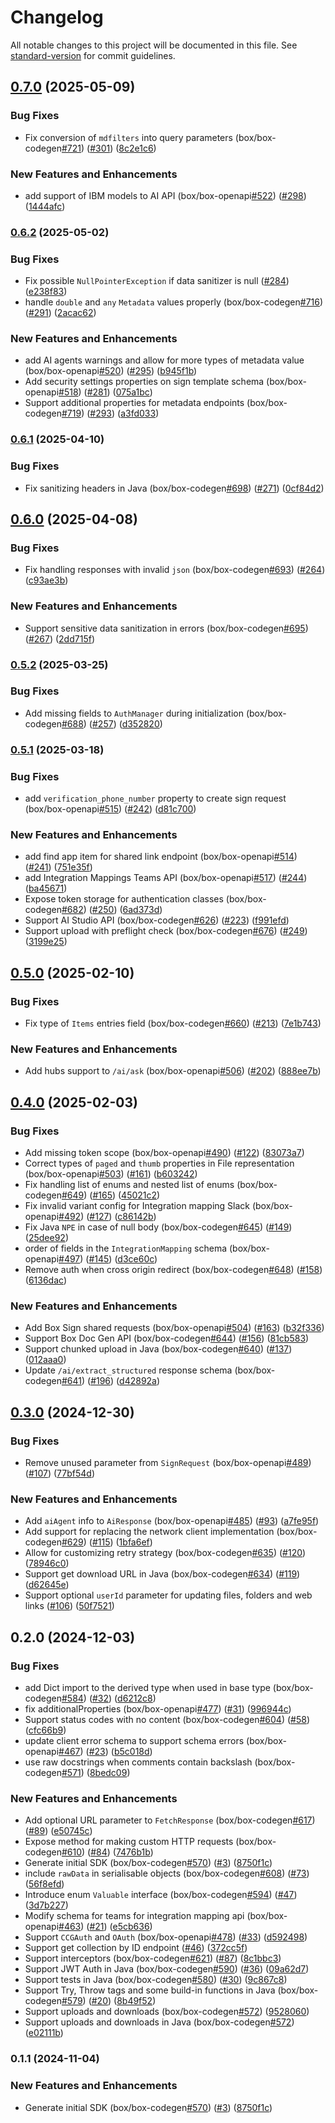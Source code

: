 # Changelog

All notable changes to this project will be documented in this file. See [standard-version](https://github.com/conventional-changelog/standard-version) for commit guidelines.

## [0.7.0](https://github.com/box/box-java-sdk-gen/compare/v0.6.2...v0.7.0) (2025-05-09)


### Bug Fixes

* Fix conversion of `mdfilters` into query parameters (box/box-codegen[#721](https://github.com/box/box-java-sdk-gen/issues/721)) ([#301](https://github.com/box/box-java-sdk-gen/issues/301)) ([8c2e1c6](https://github.com/box/box-java-sdk-gen/commit/8c2e1c6801502e3952dfbbe20e2e36d4ef42810f))


### New Features and Enhancements

* add support of IBM models to AI API (box/box-openapi[#522](https://github.com/box/box-java-sdk-gen/issues/522)) ([#298](https://github.com/box/box-java-sdk-gen/issues/298)) ([1444afc](https://github.com/box/box-java-sdk-gen/commit/1444afc629d0f99814842c5c881fb1a9b28c30fe))

### [0.6.2](https://github.com/box/box-java-sdk-gen/compare/v0.6.1...v0.6.2) (2025-05-02)


### Bug Fixes

* Fix possible `NullPointerException` if data sanitizer is null ([#284](https://github.com/box/box-java-sdk-gen/issues/284)) ([e238f83](https://github.com/box/box-java-sdk-gen/commit/e238f8366aa9189b14f9748082829ea6b221d8dc))
* handle `double` and `any` `Metadata` values properly (box/box-codegen[#716](https://github.com/box/box-java-sdk-gen/issues/716)) ([#291](https://github.com/box/box-java-sdk-gen/issues/291)) ([2acac62](https://github.com/box/box-java-sdk-gen/commit/2acac62e231fe3e3f2706833cb0acbfdc5e30d70))


### New Features and Enhancements

* add AI agents warnings and allow for more types of metadata value (box/box-openapi[#520](https://github.com/box/box-java-sdk-gen/issues/520)) ([#295](https://github.com/box/box-java-sdk-gen/issues/295)) ([b945f1b](https://github.com/box/box-java-sdk-gen/commit/b945f1b7ef181f84bc20cba5638a9760ad6e52dc))
* Add security settings properties on sign template schema (box/box-openapi[#518](https://github.com/box/box-java-sdk-gen/issues/518)) ([#281](https://github.com/box/box-java-sdk-gen/issues/281)) ([075a1bc](https://github.com/box/box-java-sdk-gen/commit/075a1bc6494a6b5ab23df91a8d5735532e8fcbbf))
* Support additional properties for metadata endpoints (box/box-codegen[#719](https://github.com/box/box-java-sdk-gen/issues/719)) ([#293](https://github.com/box/box-java-sdk-gen/issues/293)) ([a3fd033](https://github.com/box/box-java-sdk-gen/commit/a3fd033288e684e6b30450d6f01f2e6e6e4500e1))

### [0.6.1](https://github.com/box/box-java-sdk-gen/compare/v0.6.0...v0.6.1) (2025-04-10)


### Bug Fixes

* Fix sanitizing headers in Java (box/box-codegen[#698](https://github.com/box/box-java-sdk-gen/issues/698)) ([#271](https://github.com/box/box-java-sdk-gen/issues/271)) ([0cf84d2](https://github.com/box/box-java-sdk-gen/commit/0cf84d266fd72c59ce275e78c33bcb3778d9b3f6))

## [0.6.0](https://github.com/box/box-java-sdk-gen/compare/v0.5.2...v0.6.0) (2025-04-08)


### Bug Fixes

* Fix handling responses with invalid `json` (box/box-codegen[#693](https://github.com/box/box-java-sdk-gen/issues/693)) ([#264](https://github.com/box/box-java-sdk-gen/issues/264)) ([c93ae3b](https://github.com/box/box-java-sdk-gen/commit/c93ae3b21a6f69f2134fb44e9489aece90d59ca9))


### New Features and Enhancements

* Support sensitive data sanitization in errors (box/box-codegen[#695](https://github.com/box/box-java-sdk-gen/issues/695)) ([#267](https://github.com/box/box-java-sdk-gen/issues/267)) ([2dd715f](https://github.com/box/box-java-sdk-gen/commit/2dd715f5c06ef3af6c82780686b332ae1360279c))

### [0.5.2](https://github.com/box/box-java-sdk-gen/compare/v0.5.1...v0.5.2) (2025-03-25)


### Bug Fixes

* Add missing fields to `AuthManager` during initialization (box/box-codegen[#688](https://github.com/box/box-java-sdk-gen/issues/688)) ([#257](https://github.com/box/box-java-sdk-gen/issues/257)) ([d352820](https://github.com/box/box-java-sdk-gen/commit/d3528207feac09477abdecd7bceb627580329ab6))

### [0.5.1](https://github.com/box/box-java-sdk-gen/compare/v0.5.0...v0.5.1) (2025-03-18)


### Bug Fixes

* add `verification_phone_number` property to create sign request (box/box-openapi[#515](https://github.com/box/box-java-sdk-gen/issues/515)) ([#242](https://github.com/box/box-java-sdk-gen/issues/242)) ([d81c700](https://github.com/box/box-java-sdk-gen/commit/d81c70052f3eb9198645090169fde85ee7991d10))


### New Features and Enhancements

* add find app item for shared link endpoint (box/box-openapi[#514](https://github.com/box/box-java-sdk-gen/issues/514)) ([#241](https://github.com/box/box-java-sdk-gen/issues/241)) ([751e35f](https://github.com/box/box-java-sdk-gen/commit/751e35fdf7f4b2a1fc8ac0153496eb5fe730549b))
* add Integration Mappings Teams API (box/box-openapi[#517](https://github.com/box/box-java-sdk-gen/issues/517)) ([#244](https://github.com/box/box-java-sdk-gen/issues/244)) ([ba45671](https://github.com/box/box-java-sdk-gen/commit/ba45671f4de0d933969256f394a85560726112c4))
* Expose token storage for authentication classes (box/box-codegen[#682](https://github.com/box/box-java-sdk-gen/issues/682)) ([#250](https://github.com/box/box-java-sdk-gen/issues/250)) ([6ad373d](https://github.com/box/box-java-sdk-gen/commit/6ad373df9ccd6fdd2d4cf465b04d765be9738cd1))
* Support AI Studio API (box/box-codegen[#626](https://github.com/box/box-java-sdk-gen/issues/626)) ([#223](https://github.com/box/box-java-sdk-gen/issues/223)) ([f991efd](https://github.com/box/box-java-sdk-gen/commit/f991efda62faa6feb4b4f4aa80247c5f4f6b399d))
* Support upload with preflight check (box/box-codegen[#676](https://github.com/box/box-java-sdk-gen/issues/676)) ([#249](https://github.com/box/box-java-sdk-gen/issues/249)) ([3199e25](https://github.com/box/box-java-sdk-gen/commit/3199e25f57b893dc504a64c40add7501152bb27f))

## [0.5.0](https://github.com/box/box-java-sdk-gen/compare/v0.4.0...v0.5.0) (2025-02-10)


### Bug Fixes

* Fix type of `Items` entries field (box/box-codegen[#660](https://github.com/box/box-java-sdk-gen/issues/660)) ([#213](https://github.com/box/box-java-sdk-gen/issues/213)) ([7e1b743](https://github.com/box/box-java-sdk-gen/commit/7e1b74386b0ab7bff92d855a8b50a42645854839))


### New Features and Enhancements

* Add hubs support to `/ai/ask` (box/box-openapi[#506](https://github.com/box/box-java-sdk-gen/issues/506)) ([#202](https://github.com/box/box-java-sdk-gen/issues/202)) ([888ee7b](https://github.com/box/box-java-sdk-gen/commit/888ee7bf5df8f7425371a7c55d1289d70137e675))

## [0.4.0](https://github.com/box/box-java-sdk-gen/compare/v0.3.0...v0.4.0) (2025-02-03)


### Bug Fixes

* Add missing token scope (box/box-openapi[#490](https://github.com/box/box-java-sdk-gen/issues/490)) ([#122](https://github.com/box/box-java-sdk-gen/issues/122)) ([83073a7](https://github.com/box/box-java-sdk-gen/commit/83073a7061744b97d685faa809cf6a96a6aa61a4))
* Correct types of `paged` and `thumb` properties in File representation (box/box-openapi[#503](https://github.com/box/box-java-sdk-gen/issues/503)) ([#161](https://github.com/box/box-java-sdk-gen/issues/161)) ([b603242](https://github.com/box/box-java-sdk-gen/commit/b60324274f9d74454ea93bb4ac418b2eea3a61e4))
* Fix handling list of enums and nested list of enums (box/box-codegen[#649](https://github.com/box/box-java-sdk-gen/issues/649)) ([#165](https://github.com/box/box-java-sdk-gen/issues/165)) ([45021c2](https://github.com/box/box-java-sdk-gen/commit/45021c26610c1427e86bbc8e277ac8f315a06837))
* Fix invalid variant config for Integration mapping Slack (box/box-openapi[#492](https://github.com/box/box-java-sdk-gen/issues/492)) ([#127](https://github.com/box/box-java-sdk-gen/issues/127)) ([c86142b](https://github.com/box/box-java-sdk-gen/commit/c86142b8c141e418f7b4fc1b64dd46adfb862f4e))
* Fix Java `NPE` in case of null body (box/box-codegen[#645](https://github.com/box/box-java-sdk-gen/issues/645)) ([#149](https://github.com/box/box-java-sdk-gen/issues/149)) ([25dee92](https://github.com/box/box-java-sdk-gen/commit/25dee9268ce16c8ef8909aefcdbf90a3f11d7ea2))
* order of fields in the `IntegrationMapping` schema (box/box-openapi[#497](https://github.com/box/box-java-sdk-gen/issues/497)) ([#145](https://github.com/box/box-java-sdk-gen/issues/145)) ([d3ce60c](https://github.com/box/box-java-sdk-gen/commit/d3ce60c7afa621e8dec5f7087497f0a4c60ba898))
* Remove auth when cross origin redirect (box/box-codegen[#648](https://github.com/box/box-java-sdk-gen/issues/648)) ([#158](https://github.com/box/box-java-sdk-gen/issues/158)) ([6136dac](https://github.com/box/box-java-sdk-gen/commit/6136dac05ba7215d2d7d6b68eac12910f1a4c06b))


### New Features and Enhancements

* Add Box Sign shared requests (box/box-openapi[#504](https://github.com/box/box-java-sdk-gen/issues/504)) ([#163](https://github.com/box/box-java-sdk-gen/issues/163)) ([b32f336](https://github.com/box/box-java-sdk-gen/commit/b32f33605b383f0bad987df6c5168e12acde90f6))
* Support Box Doc Gen API (box/box-codegen[#644](https://github.com/box/box-java-sdk-gen/issues/644)) ([#156](https://github.com/box/box-java-sdk-gen/issues/156)) ([81cb583](https://github.com/box/box-java-sdk-gen/commit/81cb583ea52e741a3c4597316d010521c30ae138))
* Support chunked upload in Java (box/box-codegen[#640](https://github.com/box/box-java-sdk-gen/issues/640)) ([#137](https://github.com/box/box-java-sdk-gen/issues/137)) ([012aaa0](https://github.com/box/box-java-sdk-gen/commit/012aaa0adf575865051156b7746ed4d50cb63a93))
* Update `/ai/extract_structured` response schema (box/box-codegen[#641](https://github.com/box/box-java-sdk-gen/issues/641)) ([#196](https://github.com/box/box-java-sdk-gen/issues/196)) ([d42892a](https://github.com/box/box-java-sdk-gen/commit/d42892a5b2e40b8192e0630b8dea56509248bf3f))

## [0.3.0](https://github.com/box/box-java-sdk-gen/compare/v0.2.0...v0.3.0) (2024-12-30)


### Bug Fixes

* Remove unused parameter from `SignRequest` (box/box-openapi[#489](https://github.com/box/box-java-sdk-gen/issues/489)) ([#107](https://github.com/box/box-java-sdk-gen/issues/107)) ([77bf54d](https://github.com/box/box-java-sdk-gen/commit/77bf54d27f48dc2752b95d43a4f65488de2c4d21))


### New Features and Enhancements

* Add `aiAgent` info to `AiResponse` (box/box-openapi[#485](https://github.com/box/box-java-sdk-gen/issues/485)) ([#93](https://github.com/box/box-java-sdk-gen/issues/93)) ([a7fe95f](https://github.com/box/box-java-sdk-gen/commit/a7fe95f6f264ec834f28b16c57ccb7ac11b98554))
* Add support for replacing the network client implementation (box/box-codegen[#629](https://github.com/box/box-java-sdk-gen/issues/629)) ([#115](https://github.com/box/box-java-sdk-gen/issues/115)) ([1bfa6ef](https://github.com/box/box-java-sdk-gen/commit/1bfa6efdff2da6af670f5841fefc7f9e51a3b804))
* Allow for customizing retry strategy (box/box-codegen[#635](https://github.com/box/box-java-sdk-gen/issues/635)) ([#120](https://github.com/box/box-java-sdk-gen/issues/120)) ([78946c0](https://github.com/box/box-java-sdk-gen/commit/78946c08c37834462a2fb700dd587a353b26052d))
* Support get download URL in Java (box/box-codegen[#634](https://github.com/box/box-java-sdk-gen/issues/634)) ([#119](https://github.com/box/box-java-sdk-gen/issues/119)) ([d62645e](https://github.com/box/box-java-sdk-gen/commit/d62645eaf7d4a5b4c1ab92fc602bd8bbcb4b253a))
* Support optional `userId` parameter for updating files, folders and web links ([#106](https://github.com/box/box-java-sdk-gen/issues/106)) ([50f7521](https://github.com/box/box-java-sdk-gen/commit/50f7521427f6019e588286eb9e9be20a8e28c3c1))

## 0.2.0 (2024-12-03)


### Bug Fixes

* add Dict import to the derived type when used in base type (box/box-codegen[#584](https://github.com/box/box-java-sdk-gen/issues/584)) ([#32](https://github.com/box/box-java-sdk-gen/issues/32)) ([d6212c8](https://github.com/box/box-java-sdk-gen/commit/d6212c80dcaf5f02040ad0a6f0e5a8622c69d463))
* fix additionalProperties (box/box-openapi[#477](https://github.com/box/box-java-sdk-gen/issues/477)) ([#31](https://github.com/box/box-java-sdk-gen/issues/31)) ([996944c](https://github.com/box/box-java-sdk-gen/commit/996944cf39e4925c6f346755d20c60a1a6665234))
* Support status codes with no content (box/box-codegen[#604](https://github.com/box/box-java-sdk-gen/issues/604)) ([#58](https://github.com/box/box-java-sdk-gen/issues/58)) ([cfc66b9](https://github.com/box/box-java-sdk-gen/commit/cfc66b9802f220865d3d403a6d0c51adae0d30d2))
* update client error schema to support schema errors (box/box-openapi[#467](https://github.com/box/box-java-sdk-gen/issues/467)) ([#23](https://github.com/box/box-java-sdk-gen/issues/23)) ([b5c018d](https://github.com/box/box-java-sdk-gen/commit/b5c018d94d52f9f47156b2a3e8a16c899ce5052c))
* use raw docstrings when comments contain backslash (box/box-codegen[#571](https://github.com/box/box-java-sdk-gen/issues/571)) ([8bedc09](https://github.com/box/box-java-sdk-gen/commit/8bedc096815817c2f83594956fa9fe5b663d3ab9))


### New Features and Enhancements

* Add optional URL parameter to `FetchResponse` (box/box-codegen[#617](https://github.com/box/box-java-sdk-gen/issues/617)) ([#89](https://github.com/box/box-java-sdk-gen/issues/89)) ([e50745c](https://github.com/box/box-java-sdk-gen/commit/e50745cfcec658157defb0925537d1d59210425a))
* Expose method for making custom HTTP requests (box/box-codegen[#610](https://github.com/box/box-java-sdk-gen/issues/610)) ([#84](https://github.com/box/box-java-sdk-gen/issues/84)) ([7476b1b](https://github.com/box/box-java-sdk-gen/commit/7476b1b67aafdbec83a068be526a50a56535db5e))
* Generate initial SDK (box/box-codegen[#570](https://github.com/box/box-java-sdk-gen/issues/570)) ([#3](https://github.com/box/box-java-sdk-gen/issues/3)) ([8750f1c](https://github.com/box/box-java-sdk-gen/commit/8750f1ce0742d77ebe57678478f52bd2c52c228b))
* include `rawData` in serialisable objects (box/box-codegen[#608](https://github.com/box/box-java-sdk-gen/issues/608)) ([#73](https://github.com/box/box-java-sdk-gen/issues/73)) ([56f8efd](https://github.com/box/box-java-sdk-gen/commit/56f8efdca04a0bb1dbd03ab5f7e06a7990275154))
* Introduce enum `Valuable` interface (box/box-codegen[#594](https://github.com/box/box-java-sdk-gen/issues/594)) ([#47](https://github.com/box/box-java-sdk-gen/issues/47)) ([3d7b227](https://github.com/box/box-java-sdk-gen/commit/3d7b2278b29fe490eda26463ceb843b0cbc37c7d))
* Modify schema for teams for integration mapping api (box/box-openapi[#463](https://github.com/box/box-java-sdk-gen/issues/463)) ([#21](https://github.com/box/box-java-sdk-gen/issues/21)) ([e5cb636](https://github.com/box/box-java-sdk-gen/commit/e5cb63695b7544fa14ee3da5a2f6a3a3d9ff50a0))
* Support `CCGAuth` and `OAuth` (box/box-openapi[#478](https://github.com/box/box-java-sdk-gen/issues/478)) ([#33](https://github.com/box/box-java-sdk-gen/issues/33)) ([d592498](https://github.com/box/box-java-sdk-gen/commit/d59249837578ba2eff78a503a0d4a0d5d29ff460))
* Support get collection by ID endpoint ([#46](https://github.com/box/box-java-sdk-gen/issues/46)) ([372cc5f](https://github.com/box/box-java-sdk-gen/commit/372cc5f7f97b308c33bbffc0aad26c01b6be6b2b))
* Support interceptors (box/box-codegen[#621](https://github.com/box/box-java-sdk-gen/issues/621)) ([#87](https://github.com/box/box-java-sdk-gen/issues/87)) ([8c1bbc3](https://github.com/box/box-java-sdk-gen/commit/8c1bbc3288e5742cd62df894553f24fc7a3ebd75))
* Support JWT Auth in Java (box/box-codegen[#590](https://github.com/box/box-java-sdk-gen/issues/590)) ([#36](https://github.com/box/box-java-sdk-gen/issues/36)) ([09a62d7](https://github.com/box/box-java-sdk-gen/commit/09a62d7ccf04017b9b8d2c4f940dde8bcd8c7e03))
* Support tests in Java (box/box-codegen[#580](https://github.com/box/box-java-sdk-gen/issues/580)) ([#30](https://github.com/box/box-java-sdk-gen/issues/30)) ([9c867c8](https://github.com/box/box-java-sdk-gen/commit/9c867c8aac977c75420ab07ac173eb3c7af3259e))
* Support Try, Throw tags and some build-in functions in Java (box/box-codegen[#579](https://github.com/box/box-java-sdk-gen/issues/579)) ([#20](https://github.com/box/box-java-sdk-gen/issues/20)) ([8b49f52](https://github.com/box/box-java-sdk-gen/commit/8b49f5295e3d19c4dd2272c451e441e73c54e13e))
* Support uploads and downloads (box/box-codegen[#572](https://github.com/box/box-java-sdk-gen/issues/572)) ([9528060](https://github.com/box/box-java-sdk-gen/commit/95280609434e693f6ee62116b40a8a37735a6237))
* Support uploads and downloads in Java (box/box-codegen[#572](https://github.com/box/box-java-sdk-gen/issues/572)) ([e02111b](https://github.com/box/box-java-sdk-gen/commit/e02111bb21d01448d46dca1cc607b79b5cd9d09a))

### 0.1.1 (2024-11-04)


### New Features and Enhancements

* Generate initial SDK (box/box-codegen[#570](https://github.com/box/box-codegen/issues/570)) ([#3](https://github.com/box/box-codegen/issues/3)) ([8750f1c](https://github.com/box/box-codegen/commit/8750f1ce0742d77ebe57678478f52bd2c52c228b))
